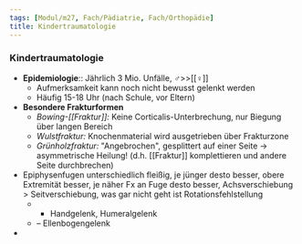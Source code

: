 ```yaml
---
tags: [Modul/m27, Fach/Pädiatrie, Fach/Orthopädie]
title: Kindertraumatologie
---
```

### Kindertraumatologie
- **Epidemiologie**:: Jährlich 3 Mio. Unfälle, ♂>>[[♀]]
	- Aufmerksamkeit kann noch nicht bewusst gelenkt werden
	- Häufig 15-18 Uhr (nach Schule, vor Eltern)
- **Besondere Frakturformen**
	- *Bowing-[[Fraktur]]:* Keine Corticalis-Unterbrechung, nur Biegung über langen Bereich
	- *Wulstfraktur:* Knochenmaterial wird ausgetrieben über Frakturzone
	- *Grünholzfraktur:* "Angebrochen", gesplittert auf einer Seite → asymmetrische Heilung! (d.h. [[Fraktur]] komplettieren und andere Seite durchbrechen)
- Epiphysenfugen unterschiedlich fleißig, je jünger desto besser, obere Extremität besser, je näher Fx an Fuge desto besser, Achsverschiebung > Seitverschiebung, was gar nicht geht ist Rotationsfehlstellung
	- + Handgelenk, Humeralgelenk
	- – Ellenbogengelenk
- 